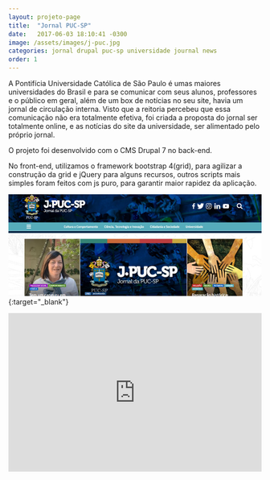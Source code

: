```yaml
---
layout: projeto-page
title:  "Jornal PUC-SP"
date:   2017-06-03 18:10:41 -0300
image: /assets/images/j-puc.jpg
categories: jornal drupal puc-sp universidade journal news
order: 1
---
```


A Pontifícia Universidade Católica de São Paulo é umas maiores universidades do Brasil e para se comunicar com seus alunos, professores e o público em geral, além de um box de notícias no seu site, havia um jornal de circulação interna. Visto que a reitoria percebeu que essa comunicação não era totalmente efetiva, foi criada a proposta do jornal ser totalmente online, e as notícias do site da universidade, ser alimentado pelo próprio jornal.

O projeto foi desenvolvido com o CMS Drupal 7 no back-end.

No front-end, utilizamos o framework bootstrap 4(grid), para agilizar a construção da grid e jQuery para alguns recursos, outros scripts mais simples foram feitos com js puro, para garantir maior rapidez da aplicação.


[![Jornal PUC-SP](/assets/images/j-puc.jpg)](http://j.pucsp.br/){:target="_blank"} 


<iframe width="100%" height="315" src="https://www.youtube.com/embed/reltRvRnJPM" frameborder="0" allowfullscreen></iframe>
